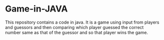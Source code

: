 # Game-in-JAVA
This repository contains a code in java.
It is a game using input from players and guessors and then comparing which player guessed the correct number same as that of the guessor and so that player wins the game.
